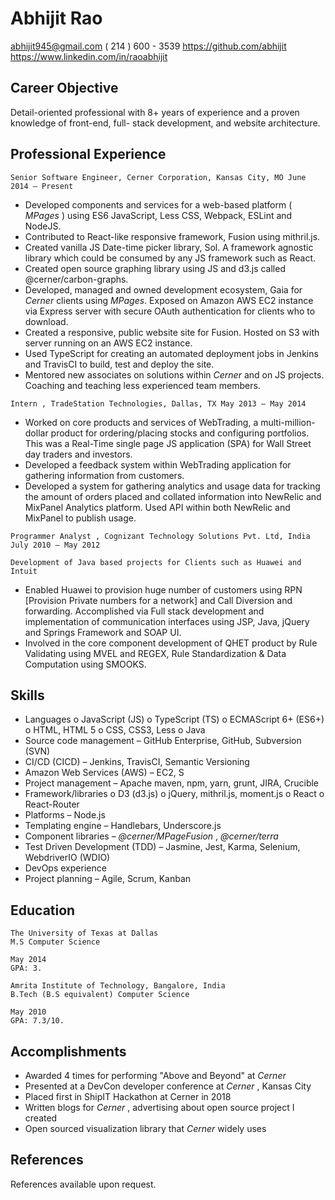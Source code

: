 # Abhijit Rao

abhijit945@gmail.com
( 214 ) 600 - 3539
https://github.com/abhijit
https://www.linkedin.com/in/raoabhijit

## Career Objective

Detail-oriented professional with 8+ years of experience and a proven knowledge of front-end, full-
stack development, and website architecture.

## Professional Experience

```
Senior Software Engineer, Cerner Corporation, Kansas City, MO June 2014 – Present
```

- Developed components and services for a web-based platform ( _MPages_ ) using ES6 JavaScript, Less CSS, Webpack, ESLint and NodeJS.
- Contributed to React-like responsive framework, Fusion using mithril.js.
- Created vanilla JS Date-time picker library, Sol. A framework agnostic library which could be consumed by any JS framework such as React.
- Created open source graphing library using JS and d3.js called @cerner/carbon-graphs.
- Developed, managed and owned development ecosystem, Gaia for _Cerner_ clients using
  _MPages_. Exposed on Amazon AWS EC2 instance via Express server with secure OAuth authentication for clients who to download.
- Created a responsive, public website site for Fusion. Hosted on S3 with server running on an AWS EC2 instance.
- Used TypeScript for creating an automated deployment jobs in Jenkins and TravisCI to build,
  test and deploy the site.
- Mentored new associates on solutions within _Cerner_ and on JS projects. Coaching and teaching less experienced team members.

```
Intern , TradeStation Technologies, Dallas, TX May 2013 – May 2014
```

- Worked on core products and services of WebTrading, a multi-million-dollar product for
  ordering/placing stocks and configuring portfolios. This was a Real-Time single page JS
  application (SPA) for Wall Street day traders and investors.
- Developed a feedback system within WebTrading application for gathering information from customers.
- Developed a system for gathering analytics and usage data for tracking the amount of orders placed and collated information into NewRelic and MixPanel Analytics platform. Used API within both NewRelic and MixPanel to publish usage.

```
Programmer Analyst , Cognizant Technology Solutions Pvt. Ltd, India July 2010 – May 2012
```

```
Development of Java based projects for Clients such as Huawei and Intuit
```

- Enabled Huawei to provision huge number of customers using RPN [Provision Private numbers for a network] and Call Diversion and forwarding. Accomplished via Full stack development and implementation of communication interfaces using JSP, Java, jQuery and Springs Framework and SOAP UI.
- Involved in the core component development of QHET product by Rule Validating using MVEL and REGEX, Rule Standardization & Data Computation using SMOOKS.

## Skills

- Languages
  o JavaScript (JS)
  o TypeScript (TS)
  o ECMAScript 6+ (ES6+)
  o HTML, HTML 5
  o CSS, CSS3, Less
  o Java
- Source code management – GitHub Enterprise, GitHub, Subversion (SVN)
- CI/CD (CICD) – Jenkins, TravisCI, Semantic Versioning
- Amazon Web Services (AWS) – EC2, S
- Project management – Apache maven, npm, yarn, grunt, JIRA, Crucible
- Framework/libraries
  o D3 (d3.js)
  o jQuery, mithril.js, moment.js
  o React
  o React-Router
- Platforms – Node.js
- Templating engine – Handlebars, Underscore.js
- Component libraries – _@cerner/MPageFusion_ , _@cerner/terra_
- Test Driven Development (TDD) – Jasmine, Jest, Karma, Selenium, WebdriverIO (WDIO)
- DevOps experience
- Project planning – Agile, Scrum, Kanban

## Education

```
The University of Texas at Dallas
M.S Computer Science
```

```
May 2014
GPA: 3.
```

```
Amrita Institute of Technology, Bangalore, India
B.Tech (B.S equivalent) Computer Science
```

```
May 2010
GPA: 7.3/10.
```

## Accomplishments

- Awarded 4 times for performing "Above and Beyond" at _Cerner_
- Presented at a DevCon developer conference at _Cerner_ , Kansas City
- Placed first in ShipIT Hackathon at Cerner in 2018
- Written blogs for _Cerner_ , advertising about open source project I created
- Open sourced visualization library that _Cerner_ widely uses

## References

References available upon request.
